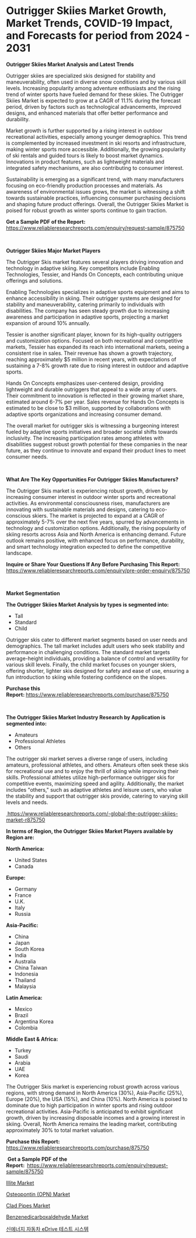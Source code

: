 <p><h1>Outrigger Skiies Market Growth, Market Trends, COVID-19 Impact, and Forecasts for period from 2024 - 2031</h1></p><p><strong>Outrigger Skiies Market Analysis and Latest Trends</strong></p>
<p><p>Outrigger skiies are specialized skis designed for stability and maneuverability, often used in diverse snow conditions and by various skill levels. Increasing popularity among adventure enthusiasts and the rising trend of winter sports have fueled demand for these skiies. The Outrigger Skiies Market is expected to grow at a CAGR of 11.1% during the forecast period, driven by factors such as technological advancements, improved designs, and enhanced materials that offer better performance and durability.</p><p>Market growth is further supported by a rising interest in outdoor recreational activities, especially among younger demographics. This trend is complemented by increased investment in ski resorts and infrastructure, making winter sports more accessible. Additionally, the growing popularity of ski rentals and guided tours is likely to boost market dynamics. Innovations in product features, such as lightweight materials and integrated safety mechanisms, are also contributing to consumer interest.</p><p>Sustainability is emerging as a significant trend, with many manufacturers focusing on eco-friendly production processes and materials. As awareness of environmental issues grows, the market is witnessing a shift towards sustainable practices, influencing consumer purchasing decisions and shaping future product offerings. Overall, the Outrigger Skiies Market is poised for robust growth as winter sports continue to gain traction.</p></p>
<p><strong>Get a Sample PDF of the Report:&nbsp;</strong> <a href="https://www.reliableresearchreports.com/enquiry/request-sample/875750">https://www.reliableresearchreports.com/enquiry/request-sample/875750</a></p>
<p>&nbsp;</p>
<p><strong>Outrigger Skiies Major Market Players</strong></p>
<p><p>The Outrigger Skis market features several players driving innovation and technology in adaptive skiing. Key competitors include Enabling Technologies, Tessier, and Hands On Concepts, each contributing unique offerings and solutions.</p><p>Enabling Technologies specializes in adaptive sports equipment and aims to enhance accessibility in skiing. Their outrigger systems are designed for stability and maneuverability, catering primarily to individuals with disabilities. The company has seen steady growth due to increasing awareness and participation in adaptive sports, projecting a market expansion of around 10% annually.</p><p>Tessier is another significant player, known for its high-quality outriggers and customization options. Focused on both recreational and competitive markets, Tessier has expanded its reach into international markets, seeing a consistent rise in sales. Their revenue has shown a growth trajectory, reaching approximately $5 million in recent years, with expectations of sustaining a 7-8% growth rate due to rising interest in outdoor and adaptive sports.</p><p>Hands On Concepts emphasizes user-centered design, providing lightweight and durable outriggers that appeal to a wide array of users. Their commitment to innovation is reflected in their growing market share, estimated around 6-7% per year. Sales revenue for Hands On Concepts is estimated to be close to $3 million, supported by collaborations with adaptive sports organizations and increasing consumer demand.</p><p>The overall market for outrigger skis is witnessing a burgeoning interest fueled by adaptive sports initiatives and broader societal shifts towards inclusivity. The increasing participation rates among athletes with disabilities suggest robust growth potential for these companies in the near future, as they continue to innovate and expand their product lines to meet consumer needs.</p></p>
<p>&nbsp;</p>
<p><strong>What Are The Key Opportunities For Outrigger Skiies Manufacturers?</strong></p>
<p><p>The Outrigger Skis market is experiencing robust growth, driven by increasing consumer interest in outdoor winter sports and recreational activities. As environmental consciousness rises, manufacturers are innovating with sustainable materials and designs, catering to eco-conscious skiers. The market is projected to expand at a CAGR of approximately 5-7% over the next five years, spurred by advancements in technology and customization options. Additionally, the rising popularity of skiing resorts across Asia and North America is enhancing demand. Future outlook remains positive, with enhanced focus on performance, durability, and smart technology integration expected to define the competitive landscape.</p></p>
<p><strong>Inquire or Share Your Questions If Any Before Purchasing This Report:</strong> <a href="https://www.reliableresearchreports.com/enquiry/pre-order-enquiry/875750">https://www.reliableresearchreports.com/enquiry/pre-order-enquiry/875750</a></p>
<p>&nbsp;</p>
<p><strong>Market Segmentation</strong></p>
<p><strong>The Outrigger Skiies Market Analysis by types is segmented into:</strong></p>
<p><ul><li>Tall</li><li>Standard</li><li>Child</li></ul></p>
<p><p>Outrigger skis cater to different market segments based on user needs and demographics. The tall market includes adult users who seek stability and performance in challenging conditions. The standard market targets average-height individuals, providing a balance of control and versatility for various skill levels. Finally, the child market focuses on younger skiers, offering shorter, lighter skis designed for safety and ease of use, ensuring a fun introduction to skiing while fostering confidence on the slopes.</p></p>
<p><strong>Purchase this Report:&nbsp;</strong><a href="https://www.reliableresearchreports.com/purchase/875750">https://www.reliableresearchreports.com/purchase/875750</a></p>
<p>&nbsp;</p>
<p><strong>The Outrigger Skiies Market Industry Research by Application is segmented into:</strong></p>
<p><ul><li>Amateurs</li><li>Professional Athletes</li><li>Others</li></ul></p>
<p><p>The outrigger ski market serves a diverse range of users, including amateurs, professional athletes, and others. Amateurs often seek these skis for recreational use and to enjoy the thrill of skiing while improving their skills. Professional athletes utilize high-performance outrigger skis for competitive events, maximizing speed and agility. Additionally, the market includes "others," such as adaptive athletes and leisure users, who value the stability and support that outrigger skis provide, catering to varying skill levels and needs.</p></p>
<p><a href="https://www.reliableresearchreports.com/-global-the-outrigger-skiies-market-r875750">&nbsp;https://www.reliableresearchreports.com/-global-the-outrigger-skiies-market-r875750</a></p>
<p><strong>In terms of Region, the Outrigger Skiies Market Players available by Region are:</strong></p>
<p>
    <p> <strong> North America: </strong>
        <ul>
            <li>United States</li>
            <li>Canada</li>
        </ul>
        </p> 
    <p> <strong> Europe: </strong>
        <ul>
            <li>Germany</li>
            <li>France</li>
            <li>U.K.</li>
            <li>Italy</li>
            <li>Russia</li>
        </ul>
        </p> 
    <p> <strong> Asia-Pacific: </strong>
        <ul>
            <li>China</li>
            <li>Japan</li>
            <li>South Korea</li>
            <li>India</li>
            <li>Australia</li>
            <li>China Taiwan</li>
            <li>Indonesia</li>
            <li>Thailand</li>
            <li>Malaysia</li>
        </ul>
        </p> 
    <p> <strong> Latin America: </strong>
        <ul>
            <li>Mexico</li>
            <li>Brazil</li>
            <li>Argentina Korea</li>
            <li>Colombia</li>
        </ul>
        </p> 
    <p> <strong> Middle East & Africa: </strong>
        <ul>
            <li>Turkey</li>
            <li>Saudi</li>
            <li>Arabia</li>
            <li>UAE</li>
            <li>Korea</li>
        </ul>
    </p>
    </p>
<p><p>The Outrigger Skis market is experiencing robust growth across various regions, with strong demand in North America (30%), Asia-Pacific (25%), Europe (20%), the USA (15%), and China (10%). North America is poised to dominate due to high participation in winter sports and rising outdoor recreational activities. Asia-Pacific is anticipated to exhibit significant growth, driven by increasing disposable incomes and a growing interest in skiing. Overall, North America remains the leading market, contributing approximately 30% to total market valuation.</p></p>
<p><strong>Purchase this Report: </strong><a href="https://www.reliableresearchreports.com/purchase/875750">https://www.reliableresearchreports.com/purchase/875750</a></p>
<p>&nbsp;<strong>Get a Sample PDF of the Report:&nbsp;&nbsp;</strong><a href="https://www.reliableresearchreports.com/enquiry/request-sample/875750">https://www.reliableresearchreports.com/enquiry/request-sample/875750</a></p>
<p><strong></strong></p>
<p><p><a href="https://medium.com/@janiartemva3/analyzing-key-drivers-in-the-illite-market-market-trends-and-future-outlook-for-period-from-2024-2dd93430aff0">Illite Market</a></p><p><a href="https://github.com/MonroeBullock54/Market-Research-Report-List-1/blob/main/osteopontin-opn-market.md">Osteopontin (OPN) Market</a></p><p><a href="https://medium.com/@janiartemva3/the-clad-pipes-market-has-witnessed-significant-growth-in-recent-years-and-this-trend-is-1df1e7d7a305">Clad Pipes Market</a></p><p><a href="https://issuu.com/reportprime-2/docs/benzenedicarboxaldehyde-market-size_788d217f103c0a">Benzenedicarboxaldehyde Market</a></p><p><a href="https://medium.com/@daniedoyle89/%EC%84%B8%EA%B3%84-new-energy-vehicle-edrive-test-system-market-%EC%9D%80-2024%EC%97%90%EC%84%9C-2031%EB%A1%9C-%EC%97%B0%ED%8F%89%EA%B7%A0-%EC%A6%9D%EA%B0%80%EC%9C%A8%EC%9D%84-%EB%B3%B4%EC%9D%BC-%EA%B2%83%EC%9C%BC%EB%A1%9C-%EC%98%88%EC%83%81%EB%90%A9%EB%8B%88%EB%8B%A4-2c20a5f5b99d">신에너지 자동차 eDrive 테스트 시스템</a></p></p>